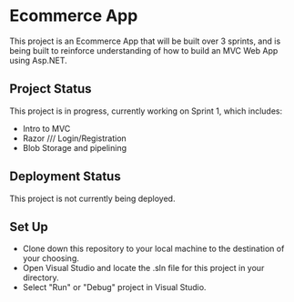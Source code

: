 # Ecommerce App
This project is an Ecommerce App that will be built over 3 sprints, and is being built to reinforce understanding of how to build an MVC Web App using Asp.NET. 

## Project Status
This project is in progress, currently working on Sprint 1, which includes:
- Intro to MVC
- Razor /// Login/Registration
- Blob Storage and pipelining

## Deployment Status
This project is not currently being deployed.

## Set Up
- Clone down this repository to your local machine to the destination of your choosing.
- Open Visual Studio and locate the .sln file for this project in your directory.
- Select "Run" or "Debug" project in Visual Studio.



